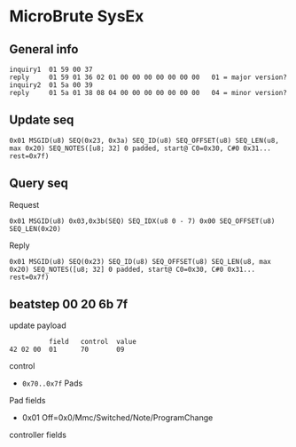 # MicroBrute SysEx

## General info
```
inquiry1  01 59 00 37
reply     01 59 01 36 02 01 00 00 00 00 00 00 00   01 = major version?
inquiry2  01 5a 00 39
reply     01 5a 01 38 08 04 00 00 00 00 00 00 00   04 = minor version?
```

## Update seq
```
0x01 MSGID(u8) SEQ(0x23, 0x3a) SEQ_ID(u8) SEQ_OFFSET(u8) SEQ_LEN(u8, max 0x20) SEQ_NOTES([u8; 32] 0 padded, start@ C0=0x30, C#0 0x31... rest=0x7f)
```

## Query seq
Request
```
0x01 MSGID(u8) 0x03,0x3b(SEQ) SEQ_IDX(u8 0 - 7) 0x00 SEQ_OFFSET(u8) SEQ_LEN(0x20)
```

Reply
```
0x01 MSGID(u8) SEQ(0x23) SEQ_ID(u8) SEQ_OFFSET(u8) SEQ_LEN(u8, max 0x20) SEQ_NOTES([u8; 32] 0 padded, start@ C0=0x30, C#0 0x31... rest=0x7f)
```

## beatstep 00 20 6b 7f
update payload
```
          field   control  value
42 02 00  01      70       09
```

control
- `0x70..0x7f` Pads

Pad fields
- 0x01 Off=0x0/Mmc/Switched/Note/ProgramChange
 

controller
fields 